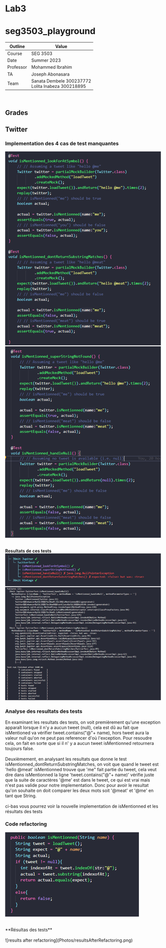 # Lab3
# seg3503_playground
| Outline | Value |
| --- | --- |
| Course | SEG 3503 |
| Date | Summer 2023 |
| Professor | Mohammed Ibrahim  |
| TA | Joseph Abonasara  |
| Team | Sanata Dembele 300237772 <br> Lolita Inabeza 300218895|

<br>

## Grades


## Twitter

### Implementation des 4 cas de test manquantes

![missing tests](Photos/firstest.png)
<br>
![missing tests](Photos/secondtest.png)
<br> <br> 

**Resultats de ces tests**
<br>
![results1](Photos/testsBeforeRefactoring.png)
<br>
![results2](Photos/testsBeforeRefactoring_1.png)


### Analyse des resultats des tests

En examinant les resultats des tests, on voit premièrement qu'une exception apparaît lorsque il n'y a aucun tweet (null), cela est dû au fait que isMentioned va vérifier tweet.contains("@"+ name), hors tweet aura la valeur null qu'on ne peut pas referencer d'où l'exception. Pour resoudre cela, on fait en sorte que si il n' y a aucun tweet isMentionned retournera toujours false.
<br> <br> 
Deuxièmement, en analysant les resultats que donne le test isMentionned_dontReturnSubstringMatches, on voit que quand le tweet est 'hello @meat' isMentionned trouve que 'me" fait partie du tweet, cela veut dire dans  isMentionned la ligne 'tweet.contains("@"+ name)' vérifie juste que la suite de caractères '@me' est dans le tweet, ce qui est vrai mais n'est pas valide pour notre implementation. Donc pour avoir le resultat qu'on souhaite on doit comparer les deux mots soit '@meat' et '@me' en tant que String.
<br>  <br> 
ci-bas vous pourrez voir la nouvelle implementation de isMentionned et les résultats des tests

### Code refactoring

![new isMentionned](Photos/isMentionnedAfter.png)

<br> 
**Résultas des tests**
<br> <br> 
![results after refactoring](Photos/resultsAfterRefactoring.png)

